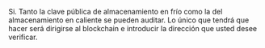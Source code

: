Si. Tanto la clave pública de almacenamiento en frío como la del almacenamiento en caliente se pueden auditar. Lo único que tendrá que hacer será dirigirse al blockchain e introducir la dirección que usted desee verificar.
